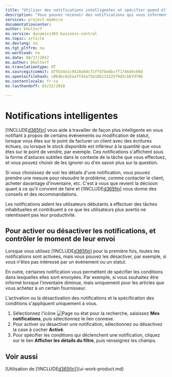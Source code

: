 ```yaml
---
title: "Utiliser des notifications intelligentes et spécifier quand elles doivent s'afficher | Microsoft Docs"
description: "Vous pouvez recevoir des notifications qui vous informent sur les modifications d'état ou les événements, par exemple, un solde échu ou un inventaire faible."
services: project-madeira
documentationcenter: 
author: bholtorf
ms.service: dynamics365-business-central
ms.topic: article
ms.devlang: na
ms.tgt_pltfrm: na
ms.workload: na
ms.date: 08/17/2017
ms.author: bholtorf
ms.translationtype: HT
ms.sourcegitcommit: d7fb34e1c9428a64c71ff47be8bcff174649c00d
ms.openlocfilehash: c064bc8a5aaff42a75b10b133225f9d2cb87d786
ms.contentlocale: fr-ca
ms.lasthandoff: 03/22/2018

---
```

# <a name="smart-notifications"></a>Notifications intelligentes
[!INCLUDE[d365fin](includes/d365fin_md.md)] vous aide à travailler de façon plus intelligente en vous notifiant à propos de certains événements ou modification de statut, lorsque vous êtes sur le point de facturer un client avec des écritures échues, ou lorsque le stock disponible est inférieur à la quantité que vous êtes sur le point de vendre, par exemple. Ces notifications s'affichent sous la forme d'astuces subtiles dans le contexte de la tâche que vous effectuez, et vous pouvez choisir de les ignorer ou d'en savoir plus sur la question.  

Si vous choisissez de voir les détails d'une notification, vous pouvez prendre une mesure pour résoudre le problème, comme contacter le client, acheter davantage d'inventaire, etc. C'est à vous que revient la décision quant à ce qu'il convient de faire et [!INCLUDE[d365fin](includes/d365fin_md.md)] vous donne des conseils et des recommandations.  

Les notifications aident les utilisateurs débutants à effectuer des tâches inhabituelles et contribuent à ce que les utilisateurs plus avertis ne ralentissent pas leur productivité.  

## <a name="to-turn-notifications-on-or-off-and-control-when-they-are-sent"></a>Pour activer ou désactiver les notifications, et contrôler le moment de leur envoi
Lorsque vous utilisez [!INCLUDE[d365fin](includes/d365fin_md.md)] pour la première fois, toutes les notifications sont activées, mais vous pouvez les désactiver, par exemple, si vous n'êtes pas intéressé par un événement ou un statut.  

En outre, certaines notification vous permettent de spécifier les conditions dans lesquelles elles sont envoyées. Par exemple, si vous souhaitez être informé lorsque l'inventaire diminue, mais uniquement pour les articles que vous achetez à un certain fournisseur.  

L'activation ou la désactivation des notifications et la spécification des conditions s'appliquent uniquement à vous.  

1. Sélectionnez l'icône ![Page ou état pour la recherche](media/ui-search/search_small.png "icône Page ou état pour la recherche"), saisissez **Mes notifications**, puis sélectionnez le lien connexe.
2. Pour activer ou désactiver une notification, sélectionnez ou désactivez la case à cocher **Activé**.
3. Pour spécifier les conditions qui déclenchent une notification, cliquez sur le lien **Afficher les détails du filtre**, puis renseignez les champs.  

## <a name="see-also"></a>Voir aussi
[Utilisation de [!INCLUDE[d365fin](includes/d365fin_md.md)]](ui-work-product.md)

